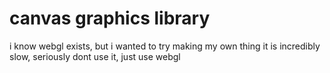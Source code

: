 # canvas graphics library
i know webgl exists, but i wanted to try making my own thing
it is incredibly slow, seriously dont use it, just use webgl